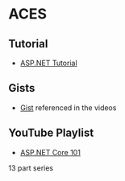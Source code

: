 # ACES

## Tutorial

- [ASP.NET Tutorial](https://dotnet.microsoft.com/learn/aspnet/hello-world-tutorial/intro)

## Gists

- [Gist](https://gist.github.com/bradygaster/3d1fcf43d1d1e73ea5d6c1b5aab40130) referenced in the videos

## YouTube Playlist

- [ASP.NET Core 101](https://www.youtube.com/playlist?list=PLdo4fOcmZ0oW8nviYduHq7bmKode-p8Wy)

13 part series
